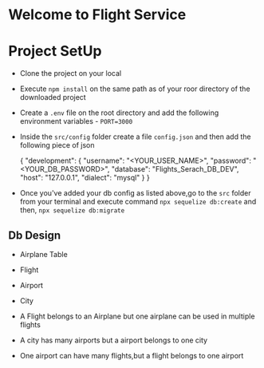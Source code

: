 # Welcome to Flight Service


# Project SetUp
- Clone the project on your local
- Execute `npm install` on the same path as of your roor directory of the
  downloaded project
- Create a `.env` file on the root directory and add the following environment variables
        - `PORT=3000`
- Inside the `src/config` folder create a file `config.json` and then
  add the following piece of json 

  {
     "development": {
     "username": "<YOUR_USER_NAME>",
     "password": "<YOUR_DB_PASSWORD>",
     "database": "Flights_Serach_DB_DEV",
     "host": "127.0.0.1",
     "dialect": "mysql"
      }
  }

- Once you've added your db config as listed above,go to the `src` folder from your terminal
  and execute command `npx sequelize db:create`
  and then,
    `npx sequelize db:migrate `
## Db  Design
  - Airplane Table
  - Flight
  - Airport
  - City

  - A Flight belongs to an Airplane but one airplane can be used in multiple flights
  - A city has many airports but a airport belongs to one city
  - One airport can have many flights,but a flight belongs to one airport
